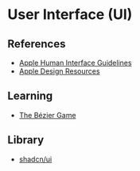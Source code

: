 # User Interface (UI)

<!--
https://www.vultr.com/register/
https://clay.global/
-->

## References

- [Apple Human Interface Guidelines](https://developer.apple.com/design/human-interface-guidelines/)
- [Apple Design Resources](https://developer.apple.com/design/resources/)

## Learning

- [The Bézier Game](https://bezier.method.ac/)

## Library

- [shadcn/ui](/radix-ui/shadcn-ui.md)

